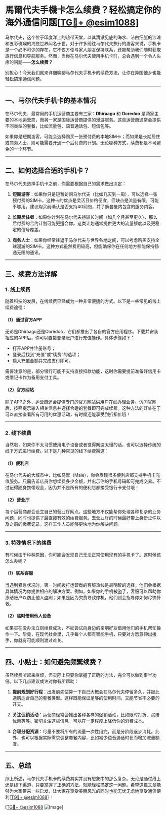 # 馬爾代夫手機卡怎么续费？轻松搞定你的海外通信问题[[TG💪+ @esim1088](https://t.me/s/esim1088)]

马尔代夫，这个位于印度洋上的热带天堂，以其清澈见底的海水、洁白细腻的沙滩和五彩斑斓的海底世界闻名于世。对于许多前往马尔代夫旅行的游客来说，手机卡是一个必不可少的存在，它不仅方便与家人朋友保持联系，还能帮助我们随时获取旅行信息和导航服务。然而，当你在马尔代夫使用手机卡时，总会遇到一个令人头疼的问题——**怎么续费？**  

别担心！今天我们就来详细聊聊马尔代夫手机卡的续费方法，让你在异国他乡也能轻松搞定通信问题。

---

## 一、马尔代夫手机卡的基本情况

在马尔代夫，最常用的手机运营商主要有三家：**Dhiraagu** 和 **Ooredoo** 是两家主要的本地运营商，而另一家是国际运营商提供的漫游服务。这些运营商通常会提供不同类型的套餐，比如流量包、语音通话包、短信包等。  

如果你是短期游客，可能会选择购买一张预付费的本地SIM卡；而如果是长期居住或商务人士，则可能需要开通一个后付费的计划。无论哪种方式，续费都是不可避免的一个环节。

---

## 二、如何选择合适的手机卡？

在马尔代夫选择手机卡之前，你需要根据自己的需求做出决定：

1. **短期游客**：如果你只是短暂访问马尔代夫（比如几天到一周），可以选择一张预付费的SIM卡。这种卡的优点是灵活且价格便宜，但缺点是流量有限，可能不够用。建议购买前确认是否支持4G网络，并了解套餐内包含的服务内容。

2. **长期居住者**：如果你计划在马尔代夫待较长时间（如几个月甚至更久），那么后付费的合约计划可能更适合你。这类计划通常提供更大的流量额度以及更稳定的信号覆盖。

3. **商务人士**：如果你经常往返于马尔代夫与世界各地之间，可以考虑购买支持全球漫游的SIM卡。这种方式虽然费用较高，但能确保你在任何地方都能保持畅通无阻的通讯。

---

## 三、续费方法详解

### 1. 线上续费

随着科技的发展，在线续费已经成为一种非常便捷的方式。以下是一些常见的线上续费途径：

#### （1）通过官方APP

无论是Dhiraagu还是Ooredoo，它们都推出了各自的官方应用程序。下载并安装相应的APP后，你可以直接登录账户进行充值操作。具体步骤如下：
- 打开APP并注册账号；
- 登录后找到“充值”或“续费”的选项；
- 输入充值金额并完成支付即可。

需要注意的是，部分银行可能不支持直接扣款功能，这时你需要提前准备好信用卡或借记卡作为备用支付工具。

#### （2）官方网站

除了APP之外，运营商还会提供专门的官方网站供用户在线办理业务。访问官网后，按照提示输入相关信息并选择合适的套餐即可完成续费。这种方法的好处在于可以直接查看所有可用的优惠活动，有时候还能享受到折扣价哦！

---

### 2. 线下续费

当然啦，如果你不太习惯使用电子设备或者觉得网速太慢的话，也可以选择传统的线下方式进行续费。以下是几种常见的线下续费渠道：

#### （1）便利店

在马尔代夫的大城市中，比如马累（Male），你会发现很多便利店都支持手机卡充值服务。只需告诉店员你想续费多少金额，并出示你的手机号码即可完成交易。不过记得随身携带现金，因为并不是所有的便利店都接受银行卡支付哦！

#### （2）营业厅

每个运营商都会设立自己的营业厅网点，这些地方不仅能帮你处理各种复杂的业务问题，同时也提供了最直接有效的续费服务。去营业厅的时候最好带上身份证件以及之前的缴费记录，这样工作人员能够更快地为你解决问题。

---

### 3. 特殊情况下的续费

有时候由于种种原因，你可能会发现自己无法正常使用现有的手机卡了。这时候该怎么办呢？

#### （1）联系客服

当遇到紧急状况时，第一时间拨打运营商的客服热线是最明智的选择。他们会根据具体情况为你提供相应的解决方案。例如，如果你的手机被盗了，客服可以帮助你冻结账户以防止他人盗刷；如果是因为欠费导致停机，他们则会指导你如何尽快补救。

#### （2）临时借用他人设备

如果实在没办法立刻续费成功，不妨尝试向身边的亲朋好友借用他们的手机帮忙操作一下。毕竟，在现代社会里，几乎每个人都有智能手机，只要对方愿意伸出援手，你就有可能顺利渡过难关。

---

## 四、小贴士：如何避免频繁续费？

虽然续费听起来麻烦，但实际上只要你掌握了正确的方法，完全可以做到事半功倍。以下几点建议或许对你有所帮助：

1. **提前规划好行程**：出发前先估算一下自己大概会在马尔代夫停留多久，并据此选购适合自己的套餐类型。这样既能保证足够的使用时间，又能节省不必要的开支。

2. **关注促销活动**：运营商经常会推出各种各样的促销活动，比如限时打折、买赠优惠等等。密切关注这些信息，可以在一定程度上降低你的消费成本。

3. **合理分配资源**：尽量不要将所有的流量一次性用完，而是分阶段逐步消耗。此外，也可以根据实际需求调整套餐内容，比如减少语音通话时长而增加流量额度。

---

## 五、总结

综上所述，马尔代夫手机卡的续费其实并没有想象中的那么复杂。无论是通过线上还是线下渠道，只要掌握了正确的方法，就能轻松搞定这一问题。希望这篇文章能够为大家带来一些启发，让大家在享受美丽风光的同时也能无忧无虑地享受通信便利[[TG💪+ @esim1088](https://t.me/s/esim1088)]！

[[TG💪+ @esim1088](https://t.me/s/esim1088) ![Image](https://i.postimg.cc/4NQfJmqS/Snipaste-2025-05-13-00-14-12.png)]
